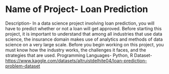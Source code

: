 # Name of Project- Loan Prediction
Description- In a data science project involving loan prediction, you will have to predict whether or not a loan will get approved. Before starting this project, it is important to understand that among all industries that use data science, the insurance domain makes use of analytics and methods of data science on a very large scale. Before you begin working on this project, you must know how the industry works, the challenges it faces, and the strategies that are used.
Programming Languages- Python, R
Dataset- https://www.kaggle.com/datasets/altruistdelhite04/loan-prediction-problem-dataset
